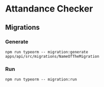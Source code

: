 # Attandance Checker

## Migrations

### Generate

`npm run typeorm -- migration:generate apps/api/src/migrations/NameOfTheMigration`

### Run

`npm run typeorm -- migration:run`
